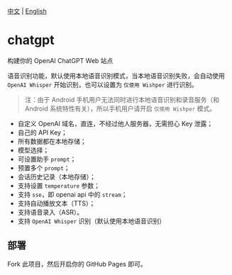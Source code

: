 [中文](README.md) | [English](README.en.md)

# chatgpt
构建你的 OpenAI ChatGPT Web 站点

语音识别功能，默认使用本地语音识别模式，当本地语音识别失败，会自动使用 `OpenAI Whisper` 开始识别，也可以设置为 `仅使用 Wishper` 进行识别。

> 注：由于 Android 手机用户无法同时进行本地语音识别和录音服务（和 Android 系统特性有关），所以手机用户请开启 `仅使用 Wishper` 模式。

- 自定义 OpenAI 域名，直连，不经过他人服务器，无需担心 Key 泄露；
- 自己的 API Key；
- 所有数据都在本地存储；
- 模型选择；
- 可设置助手 `prompt`；
- 预置多个 `prompt`；
- 会话历史记录（本地存储）；
- 支持设置 `temperature` 参数；
- 支持 `sse`，即 openai api 中的 `stream`；
- 支持自动播放文本（TTS）；
- 支持语音录入（ASR）。
- 支持 `OpenAI Whisper` 识别（默认使用本地语音识别）

## 部署

Fork 此项目，然后开启你的 GitHub Pages 即可。